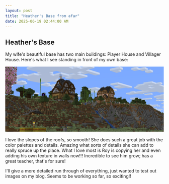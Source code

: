 ```yaml
---
layout: post
title: "Heather's Base from afar"
date: 2025-06-19 02:44:00 AM
---
```


## Heather's Base

My wife's beautiful base has two main buildings: Player House and Villager House.  Here's what I see standing in front of my own base:

![heather_base.png](/images/2025-06/heather_base.png)

I love the slopes of the roofs, so smooth!  She does such a great job with the color palettes and details.  Amazing what sorts of details she can add to really spruce up the place.  What I love most is Roy is copying her and even adding his own texture in walls now!!!  Incredible to see him grow; has a great teacher, that's for sure!

I'll give a more detailed run through of everything, just wanted to test out images on my blog.  Seems to be working so far, so exciting!!
